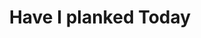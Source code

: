 ---
title: "Have I planked Today"
type: "toolbox"
layout: "single"
js_include: ["main", "toolbox-plank-stats-v2"]
css_include: ["main", "toolbox-plank-stats-v2"]
---
